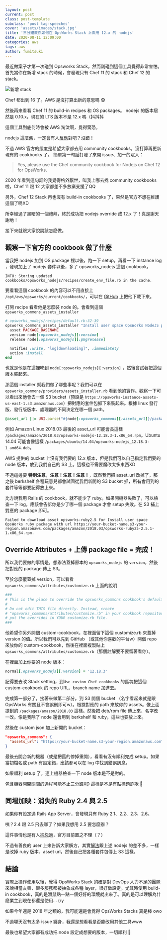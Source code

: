 ```yaml
---
layout: post
current: post
class: post-template
subclass: 'post tag-speeches'
cover: 'assets/images/stack.jpg'
title: '三分鐘教你如何在 OpsWorks Stack 上面用 12.x 的 nodejs'
date: 2020-08-11 12:09:00
categories: aws
tags: aws
author: fumitsuki
---
```


最近做案子才第一次碰到 Opsworks Stack，然而剛碰到這個工具覺得非常害怕。首先當你在新增 stack 的時候，會發現只有 Chef 11 的 stack 和 Chef 12 的 stack。

![新增 stack](https://i.imgur.com/wVA9b2O.jpg)


Chef 都出到 16 了。AWS 是沒打算出新的意思嗎 😨

然後再來看看 Chef 11 的 build-in recipes 和 OS packages。 nodejs 的版本居然是 0.10.x，現在的 LTS 版本不是 12.x 嗎（抖抖抖

這個工具到底何時會被 AWS 淘汰啊，覺得驚恐。

nodejs 這麼舊，一定會有人[反應](https://github.com/aws/opsworks-cookbooks/issues/377)對吧？沒錯！


不過 AWS 官方的態度是希望大家都去用 community cookbooks，沒打算再更新現有的 cookbooks 了。 簡單第一句話打發了來開 issue、加一的眾人：

> Yes, please use the Chef community cookbook for Nodejs on Chef 12 for OpsWorks.

2020 年看到這句話的我覺得格外厭世，叫我上哪去找 community cookbooks 啦，Chef 11 跟 12 大家都差不多放棄支援了QQ

另外，Chef 12 Stack 再也沒有 build-in cookbooks 了，果然是官方不想在維護這個了嗎XD

所幸經過了黑暗的一個禮拜，終於成功把 nodejs override 成 12.x 了！真是謝天謝地！

接下來就跟大家說說該怎麼做。

## 觀察一下官方的 cookbook 做了什麼

當我把 nodejs 加到 OS package 裡以後，跑一下 setup，再看一下 instance log ，發現加上了 nodejs 套件以後，多了 opsworks_nodejs 這個 cookbook。

```
INFO: Storing updated cookbooks/opsworks_nodejs/recipes/create_env_file.rb in the cache.
```

要看看這個 cookbook 的內容可以不用直接上 `/opt/aws/opsworks/current/cookbooks/`，可以在 [GitHub](https://github.com/aws/opsworks-cookbooks/tree/release-chef-11.10/opsworks_nodejs) 上把他下載下來。

打開 recipe 看看他是怎麼裝 node 的。會看到這個 `opsworks_commons_assets_installer`

```ruby
# opsworks_nodejs/recipes/default.rb:32-39
opsworks_commons_assets_installer "Install user space OpsWorks NodeJS package" do
  asset PACKAGE_BASENAME
  version node[:opsworks_nodejs][:version]
  release node[:opsworks_nodejs][:pkgrelease]

  notifies :write, "log[downloading]", :immediately
  action :install
end
```

也就是他是在這裡吃到 `node[:opsworks_nodejs][:version]` ，然後會試著把這個版本裝起來。

那這個 installer 幫我們做了哪些事呢？我們可以在 `opsworks_commons/providers/assets_installer.rb` 看到他的實作。觀察一下可以看出來他會去一個 S3 bucket（預設是 `https://opsworks-instance-assets-us-east-1.s3.amazonaws.com`）把對應的套件包抓下來裝起來。根據 linux 發行版、發行版版本、處理器的不同決定在哪一個 path。

```ruby
@asset_url ||= URI.parse("#{node[:opsworks_commons][:assets_url]}/packages/#{_platform}/#{_platform_version}/#{asset_name}")
```

例如 Amazon Linux 2018.03 最後的 asset_url 可能會長這樣 `/packages/amazon/2018.03/opsworks-nodejs-12.18.3-1.x86_64.rpm`。Ubuntu 14.04 可能會像這樣 `/packages/ubuntu/14.04/opsworks-nodejs_12.18.3-1_amd64.deb`。

AWS 提供的 bucket 上沒有我們要的 12.x 版本，但是我們可以自己指定我們要的 node 版本，放到我們自己的 S3 上。這樣也不需要魔改太多東西XD

不過這邊要 **特別注意**，**注意！注意！注意！**，既然我們把 asset_url 改掉了，那之後 berkshelf 各種玩意兒都會試圖從我們新開的 S3 bucket 抓，所有會用到的套件等等都要記得放上來。

比方說我用 Rails 的 cookbook，就不能少了 ruby。如果開機器失敗了，可以檢查一下 log，應該會告訴你是少了哪一個 package 才會 setup 失敗。在 S3 補上對應的 package 即可。

```
Failed to download asset opsworks-ruby2.5 for Install user space OpsWorks ruby package with url https://your-bucket-name.s3-your-region.amazonaws.com/packages/amazon/2018.03/opsworks-ruby25-2.5.1-1.x86_64.rpm.
```

## Override Attributes + 上傳 package file = 完成！

所以我們要做的事情是，想辦法蓋掉原本的 `opsworks_nodejs` 的 `version`，然後把對應的 package 傳上 S3。

至於怎麼覆蓋掉 version，可以看看 `opsworks_commons/attributes/customize.rb` 上面的說明

```ruby
###
# This is the place to override the opsworks_commons cookbook's default attributes.
#
# Do not edit THIS file directly. Instead, create
# "opsworks_commons/attributes/customize.rb" in your cookbook repository and
# put the overrides in YOUR customize.rb file.
###
```

他希望你另外開個 custom-cookbook，在裡面留下這個 customize.rb 來蓋掉 version 的值。所以我們可以先到 GitHub （或其他你喜歡的平台w）開個 repo 來放你的 custom-cookbook，然後在裡面複製貼上 `opsworks_commons/attributes/customize.rb`（那個註解要不要留著看你）。

在裡面加上你要的 node 版本：

```ruby
normal[:opsworks_nodejs][:version] = '12.18.3'
```

記得要去改 Stack setting，到`Use custom Chef cookbooks` 的區塊把這個 custom-cookbook 的 repo URL、branch name 加進去。

完成第一部分了，接著來做第二部分。到 S3 開個 bucket （名字看起來就是跟 OpsWorks 有關且不會誤刪即可w）。根據對應的 path 來放你的 assets。像上面提到的 `/packages/amazon/2018.03` 這樣。然後把 deb/rpm file 傳上來，名字改一改。像是我除了 node 還會用到 berkshelf 和 ruby，這些也要放上來。

然後在 custom json 加上新開的 bucket：
```json
"opsworks_commons": {
  "assets_url": "https://your-bucket-name.s3-your-region.amazonaws.com"
}
```

最後去開台新的機器（或是把舊的停掉重開），看看有沒有順利完成 setup。如果當初檔名或 path 有設定錯，應該都可以在 log 中找到錯誤訊息。

如果順利 setup 了，連上機器檢查一下 node 版本是不是對的。

包含機器開開關關的過程可能不止三分鐘XD 這樣是不是有點標題詐欺 🤭

## 同場加映：消失的 Ruby 2.4 與 2.5
如果你有設定過 Rails App Server，會發現只有 Ruby 2.1、2.2、2.3、2.6。

咦？2.4 跟 2.5 飛去哪了？如果我想用 2.5 要怎麼辦？

這件事情也是有人[抱怨](https://github.com/aws/opsworks-cookbooks/issues/421)過，官方目前置之不理（？）

不過有善良的 user 上來告訴大家解方，其實[解法](https://github.com/aws/opsworks-cookbooks/issues/421#issuecomment-423540014)跟上述 nodejs 的差不多，一樣是改掉 ruby 版本、asset url，然後自己把各種套件包傳上 S3 這樣。


## 結論

實際上操作使用以後，覺得 OpsWorks Stack 的確是對 DevOps 人力不足的團隊來說相當友善，很多服務都被抽象成各種 layer，很好做設定。尤其時使用 build-in cookbook，真的是滑鼠點一點一個好好的環境就出來了。真的是可以理解為什麼業主到現在都還是使用... (ry

如果今年還是 2018 年之類的，我可能還是會覺得 OpsWorks Stacks 真是棒 owo

不過哪天沒有太多 issue 纏身，我還是想看看是否能改用其他工具www

最後也希望大家都有成功把 node 設定成想要的版本，一切順利 🌟
